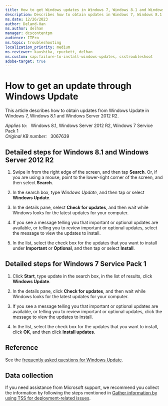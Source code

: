 ```yaml
---
title: How to get Windows updates in Windows 7, Windows 8.1 and Windows Server 2012 R2
description: Describes how to obtain updates in Windows 7, Windows 8.1 and Windows Server 2012 R2.
ms.date: 12/26/2023
author: Deland-Han
ms.author: delhan
manager: dcscontentpm
audience: ITPro
ms.topic: troubleshooting
localization_priority: medium
ms.reviewer: kaushika, cpuckett, delhan
ms.custom: sap:failure-to-install-windows-updates, csstroubleshoot
adobe-target: true
---
```

# How to get an update through Windows Update

This article describes how to obtain updates from Windows Update in Windows 7, Windows 8.1 and Windows Server 2012 R2.

_Applies to:_ &nbsp; Windows 8.1, Windows Server 2012 R2, Windows 7 Service Pack 1  
_Original KB number:_ &nbsp; 3067639

## Detailed steps for Windows 8.1 and Windows Server 2012 R2

1. Swipe in from the right edge of the screen, and then tap **Search**. Or, if you are using a mouse, point to the lower-right corner of the screen, and then select **Search**.

2. In the search box, type *Windows Update*, and then tap or select **Windows Update**.

3. In the details pane, select **Check for updates**, and then wait while Windows looks for the latest updates for your computer.

4. If you see a message telling you that important or optional updates are available, or telling you to review important or optional updates, select the message to view the updates to install.
  
5. In the list, select the check box for the updates that you want to install under **Important** or **Optional**, and then tap or select **Install**.

## Detailed steps for Windows 7 Service Pack 1

1. Click **Start**, type update in the search box, in the list of results, click **Windows Update**.

1. In the details pane, click **Check for updates**, and then wait while Windows looks for the latest updates for your computer.

1. If you see a message telling you that important or optional updates are available, or telling you to review important or optional updates, click the message to view the updates to install.

1. In the list, select the check box for the updates that you want to install, click **OK**, and then click **Install updates**.

## Reference

See the [frequently asked questions for Windows Update](https://support.microsoft.com/windows/windows-update-faq-8a903416-6f45-0718-f5c7-375e92dddeb2).

## Data collection

If you need assistance from Microsoft support, we recommend you collect the information by following the steps mentioned in [Gather information by using TSS for deployment-related issues](../windows-troubleshooters/gather-information-using-tss-deployment.md).
